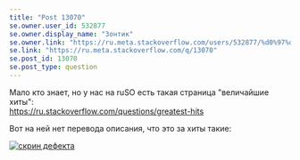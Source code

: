 ```yaml
---
title: "Post 13070"
se.owner.user_id: 532877
se.owner.display_name: "Зонтик"
se.owner.link: "https://ru.meta.stackoverflow.com/users/532877/%d0%97%d0%be%d0%bd%d1%82%d0%b8%d0%ba"
se.link: "https://ru.meta.stackoverflow.com/q/13070"
se.post_id: 13070
se.post_type: question
---
```

<p>Мало кто знает, но у нас на ruSO есть такая страница &quot;величайшие хиты&quot;:<br> <a href="https://ru.stackoverflow.com/questions/greatest-hits">https://ru.stackoverflow.com/questions/greatest-hits</a></p>
<p>Вот на ней нет перевода описания, что это за хиты такие:</p>
<p><a href="https://i.stack.imgur.com/x7Jnw.png" rel="nofollow noreferrer"><img src="https://i.stack.imgur.com/x7Jnw.png" alt="скрин дефекта" /></a></p>
